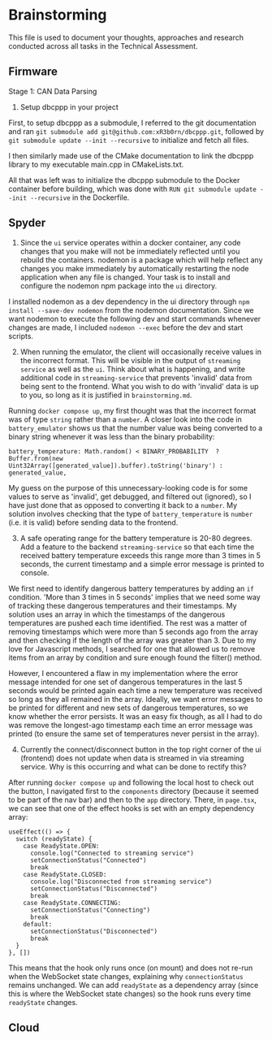 # Brainstorming

This file is used to document your thoughts, approaches and research conducted across all tasks in the Technical Assessment.

## Firmware
Stage 1: CAN Data Parsing

1. Setup dbcppp in your project

First, to setup dbcppp as a submodule, I referred to the git documentation and ran `git submodule add git@github.com:xR3b0rn/dbcppp.git`, followed by `git submodule update --init --recursive` to initialize and fetch all files.

I then similarly made use of the CMake documentation to link the dbcppp library to my executable main.cpp in CMakeLists.txt. 

All that was left was to initialize the dbcppp submodule to the Docker container before building, which was done with `RUN git submodule update --init --recursive` in the Dockerfile.

## Spyder

1. Since the `ui` service operates within a docker container, any code changes that you make will not be immediately reflected until you rebuild the containers. nodemon is a package which will help reflect any changes you make immediately by automatically restarting the node application when any file is changed. Your task is to install and configure the nodemon npm package into the `ui` directory.

I installed nodemon as a dev dependency in the ui directory through `npm install --save-dev nodemon` from the nodemon documentation. Since we want nodemon to execute the following dev and start commands whenever changes are made, I included `nodemon --exec` before the dev and start scripts.

2. When running the emulator, the client will occasionally receive values in the incorrect format. This will be visible in the output of `streaming service` as well as the `ui`. Think about what is happening, and write additional code in `streaming-service` that prevents 'invalid' data from being sent to the frontend. What you wish to do with 'invalid' data is up to you, so long as it is justified in `brainstorming.md`.

Running `docker compose up`, my first thought was that the incorrect format was of type `string` rather than a `number`. A closer look into the code in `battery_emulator` shows us that the number value was being converted to a binary string whenever it was less than the binary probability:

`
battery_temperature: Math.random() < BINARY_PROBABILITY 
  ? Buffer.from(new Uint32Array([generated_value]).buffer).toString('binary')
  : generated_value,
`

My guess on the purpose of this unnecessary-looking code is for some values to serve as 'invalid', get debugged, and filtered out (ignored), so I have just done that as opposed to converting it back to a `number`. My solution involves checking that the type of `battery_temperature` is `number` (i.e. it is valid) before sending data to the frontend.

3. A safe operating range for the battery temperature is 20-80 degrees. Add a feature to the backend `streaming-service` so that each time the received battery temperature exceeds this range more than 3 times in 5 seconds, the current timestamp and a simple error message is printed to console.

We first need to identify dangerous battery temperatures by adding an `if` condition. 'More than 3 times in 5 seconds' implies that we need some way of tracking these dangerous temperatures and their timestamps. My solution uses an array in which the timestamps of the dangerous temperatures are pushed each time identified. The rest was a matter of removing timestamps which were more than 5 seconds ago from the array and then checking if the length of the array was greater than 3. Due to my love for Javascript methods, I searched for one that allowed us to remove items from an array by condition and sure enough found the filter() method. 
 
However, I encountered a flaw in my implementation where the error message intended for one set of dangerous temperatures in the last 5 seconds would be printed again each time a new temperature was received so long as they all remained in the array.
Ideally, we want error messages to be printed for different and new sets of dangerous temperatures, so we know whether the error persists. It was an easy fix though, as all I had to do was remove the longest-ago timestamp each time an error message was printed (to ensure the same set of temperatures never persist in the array).

4. Currently the connect/disconnect button in the top right corner of the ui (frontend) does not update when data is streamed in via streaming service. Why is this occurring and what can be done to rectify this?

After running `docker compose up` and following the local host to check out the button, I navigated first to the `components` directory (because it seemed to be part of the nav bar) and then to the `app` directory. There, in `page.tsx`, we can see that one of the effect hooks is set with an empty dependency array: 

```
useEffect(() => {
  switch (readyState) {
    case ReadyState.OPEN:
      console.log("Connected to streaming service")
      setConnectionStatus("Connected")
      break
    case ReadyState.CLOSED:
      console.log("Disconnected from streaming service")
      setConnectionStatus("Disconnected")
      break
    case ReadyState.CONNECTING:
      setConnectionStatus("Connecting")
      break
    default:
      setConnectionStatus("Disconnected")
      break
  }
}, [])
```

This means that the hook only runs once (on mount) and does not re-run when the WebSocket state changes, explaining why `connectionStatus` remains unchanged. We can add `readyState` as a dependency array (since this is where the WebSocket state changes) so the hook runs every time `readyState` changes.

## Cloud
